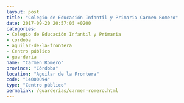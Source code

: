 ```yaml
---
layout: post
title: "Colegio de Educación Infantil y Primaria Carmen Romero"
date: 2017-09-20 20:57:05 +0200
categories:
- Colegio de Educación Infantil y Primaria
- cordoba
- aguilar-de-la-frontera
- Centro público
- guarderia
name: "Carmen Romero"
province: "Córdoba"
location: "Aguilar de la Frontera"
code: "14000094"
type: "Centro público"
permalink: /guarderias/carmen-romero.html
---
```

